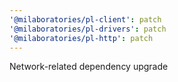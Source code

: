 ```yaml
---
'@milaboratories/pl-client': patch
'@milaboratories/pl-drivers': patch
'@milaboratories/pl-http': patch
---
```


Network-related dependency upgrade
